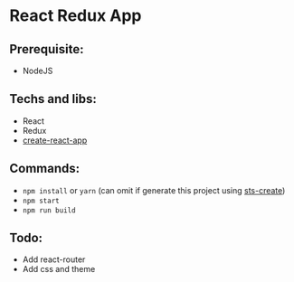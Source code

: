 # React Redux App

## Prerequisite:
* NodeJS

## Techs and libs:
* React
* Redux
* [create-react-app](https://github.com/facebookincubator/create-react-app)

## Commands:
* `npm install` or `yarn` (can omit if generate this project using [sts-create](https://github.com/stssoftware/sts-create))
* `npm start`
* `npm run build`

## Todo:
* Add react-router
* Add css and theme
